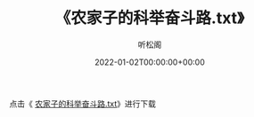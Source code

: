 ﻿---
title:  《农家子的科举奋斗路.txt》
date:   2022-01-02T00:00:00+00:00
author: 听松阁
layout: post
permalink: /农家子的科举奋斗路/
categories: 小说
tags: [小说]
---

点击《 [农家子的科举奋斗路.txt](http://img.660000.xyz/bookstukust/book/bntxt/10/农家子的科举奋斗路.txt)》进行下载
